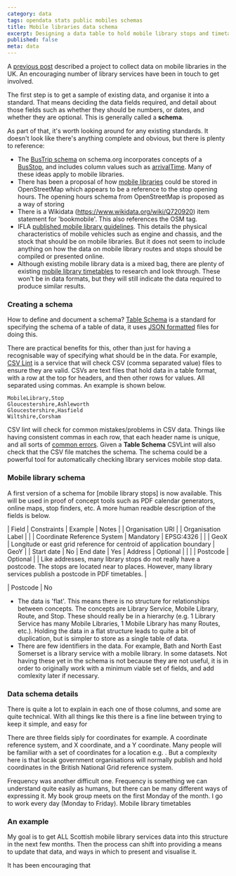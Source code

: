 ```yaml
---
category: data 
tags: opendata stats public mobiles schemas
title: Mobile libraries data schema
excerpt: Designing a data table to hold mobile library stops and timetables
published: false
meta: data
---
```


A [previous post](/mobile-library-data-project) described a project to collect data on mobile libraries in the UK. An encouraging number of library services have been in touch to get involved.

The first step is to get a sample of existing data, and organise it into a standard. That means deciding the data fields required, and detail about those fields such as whether they should be numbers, or dates, and whether they are optional. This is generally called a **schema**.

As part of that, it's worth looking around for any existing standards. It doesn't look like there's anything complete and obvious, but there is plenty to reference:

- The [BusTrip schema](https://schema.org/BusTrip) on schema.org incorporates concepts of a [BusStop](https://schema.org/BusStop), and includes column values such as [arrivalTime](https://schema.org/arrivalTime). Many of these ideas apply to mobile libraries.
- There has been a proposal of how [mobile libraries](https://wiki.openstreetmap.org/wiki/Tag:amenity%3Dmobile_library) could be stored in OpenStreetMap which appears to be a reference to the stop opening hours. The opening hours schema from OpenStreetMap is proposed as a way of storing 
- There is a Wikidata (https://www.wikidata.org/wiki/Q720920) item statement for 'bookmobile'. This also references the OSM tag.
- IFLA [published mobile library guidelines](https://www.ifla.org/files/assets/hq/publications/professional-report/123.pdf). This details the physical characteristics of mobile vehicles such as engine and chassis, and the stock that should be on mobile libraries. But it does not seem to include anything on how the data on mobile library routes and stops should be compiled or presented online.
- Although existing mobile library data is a mixed bag, there are plenty of existing [mobile library timetables](https://github.com/LibrariesHacked/mobiles-librarydata/blob/master/data/authorities.csv) to research and look through. These won't be in data formats, but they will still indicate the data required to produce similar results.

### Creating a schema

How to define and document a schema? [Table Schema](https://frictionlessdata.io/specs/table-schema/) is a standard for specifying the schema of a table of data, it uses [JSON formatted](https://en.wikipedia.org/wiki/JSON) files for doing this.

There are practical benefits for this, other than just for having a recognisable way of specifying what should be in the data. For example, [CSV Lint](https://csvlint.io/) is a service that will check CSV (comma separated value) files to ensure they are valid. CSVs are text files that hold data in a table format, with a row at the top for headers, and then other rows for values. All separated using commas. An example is shown below.

```
MobileLibrary,Stop
Gloucestershire,Ashleworth
Gloucestershire,Hasfield
Wiltshire,Corsham
```

CSV lint will check for common mistakes/problems in CSV data. Things like having consistent commas in each row, that each header name is unique, and all sorts of [common errors](https://csvlint.io/about). Given a **Table Schema** CSVLint will also check that the CSV file matches the schema. The schema could be a powerful tool for automatically checking library services mobile stop data.

### Mobile library schema

A first version of a schema for [mobile library stops] is now available. This will be used in proof of concept tools such as PDF calendar generators, online maps, stop finders, etc. A more human readble description of the fields is below.

| Field | Constraints | Example | Notes | 
| Organisation URI | 
| Organisation Label | 
| 
| Coordinate Reference System | Mandatory | EPSG:4326 |  |
| GeoX | Longitude or east grid reference for centroid of application boundary
| GeoY |
| Start date | No
| End date | Yes
| Address | Optional |  |  |
| Postcode | Optional | | Like addresses, many library stops do not really have a postcode. The stops are located near to places. However, many library services publish a postcode in PDF timetables. |

| Postcode | No

* The data is 'flat'. This means there is no structure for relationships between concepts. The concepts are Library Service, Mobile Library, Route, and Stop. These should really be in a hierarchy (e.g. 1 Library Service has many Mobile Libraries, 1 Mobile Library has many Routes, etc.). Holding the data in a flat structure leads to quite a bit of duplication, but is simpler to store as a single table of data.
* There are few identifiers in the data. For example, Bath and North East Somerset is a library service with a mobile library. In some datasets. Not having these yet in the schema is not because they are not useful, it is in order to originally work with a minimum viable set of fields, and add comlexity later if necessary.

### Data schema details

There is quite a lot to explain in each one of those columns, and some are quite technical. With all things lke this there is a fine line between trying to keep it simple, and easy for 

There are three fields siply for coordinates for example. A coordinate reference system, and X coordinate, and a Y coordinate. Many people will be familiar with a set of coordinates for a location e.g. . But a complexity here is that locak government organisations will normally publish and hold coordinates in the British National Grid reference system. 

Frequency was another difficult one. Frequency is something we can understand quite easily as humans, but there can be many different ways of expressing it. My book group meets on the first Monday of the month. I go to work every day (Monday to Friday). Mobile library timetables

### An example

My goal is to get ALL Scottish mobile library services data into this structure in the next few months. Then the process can shift into providing a means to update that data, and ways in which to present and visualise it.

It has been encouraging that

